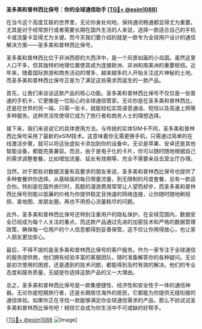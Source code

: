 **圣多美和普林西比保号：你的全球通信助手 [[TG💪+ @esim1088](https://t.me/s/esim1088)]**

在当今这个高度互联的世界里，无论你身处何地，保持通讯畅通都显得尤为重要。尤其是对于经常旅行或者需要长期在国外生活的人来说，选择一款适合自己的手机卡或流量卡显得尤为关键。而今天我们要介绍的就是一款专为全球用户设计的通信解决方案——圣多美和普林西比保号。

圣多美和普林西比位于非洲西部的大西洋中，是一个风景如画的小岛国。虽然这里人口不多，但其独特的地理位置使其成为连接欧洲、非洲和南美洲的重要枢纽。近年来，随着国际旅游和商务活动的增多，越来越多的人开始关注这片神秘的土地。而圣多美和普林西比保号正是为了满足这些需求而诞生的一款产品。

首先，让我们来谈谈这款产品的核心功能。圣多美和普林西比保号不仅仅是一张普通的手机卡，它更像是一位贴心的全球通信管家。无论你是在圣多美和普林西比，还是在世界的另一端，只需一张卡，就能轻松实现语音通话、短信以及高速上网等多种服务。这种灵活性使得它成为了旅行者和商务人士的理想选择。

接下来，我们来说说它的具体使用方法。与传统的实体SIM卡不同，圣多美和普林西比保号采用了最新的eSIM技术。这意味着你无需更换手机，只需通过简单的在线激活步骤，就可以将这张虚拟卡添加到你的设备中。无论是苹果、安卓还是其他智能设备，都能完美兼容。而且，由于是电子化的卡片，你可以随时随地根据自己的需求调整套餐，比如增加流量、延长有效期等，完全不需要亲自去营业厅办理。

当然，对于那些对数据流量有高要求的朋友来说，圣多美和普林西比保号也提供了多种套餐供你选择。从基础版的每日限量流量，到无限制的月度套餐，总有一款适合你。特别是在国外旅行时，高额的漫游费用常常让人望而却步，而圣多美和普林西比保号则能以低廉的价格为你提供稳定且快速的网络连接，让你随时随地刷视频、查地图、发朋友圈，再也不用担心流量耗尽的问题。

此外，圣多美和普林西比保号还特别注重用户的隐私保护。在全球范围内，数据安全已经成为每个人关注的重点，而这款产品通过先进的加密技术和严格的数据管理政策，确保每一位用户的个人信息都得到妥善保管。这不仅让你用得放心，也让家人朋友更加安心。

最后，不得不提的是圣多美和普林西比保号的客户服务。作为一家专注于全球通信的服务提供商，他们拥有经验丰富的客服团队，随时准备解答你的各种疑问。无论是初次使用的困惑，还是遇到的技术问题，都能得到及时有效的解决。他们的专业态度和服务质量，无疑是你选择这款产品的又一大理由。

总之，圣多美和普林西比保号是一款集便捷性、经济性和安全性于一体的通信神器。无论你是短期旅行者，还是长期居住海外的居民，它都能为你提供无缝衔接的通信体验。如果你正在寻找一款能够满足你全球通信需求的产品，那么不妨试试圣多美和普林西比保号吧！相信它会成为你生活中不可或缺的好帮手。

[[TG💪+ @esim1088](https://t.me/s/esim1088) ![Image](https://i.postimg.cc/4NQfJmqS/Snipaste-2025-05-13-00-14-12.png)]